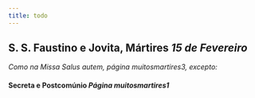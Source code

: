```yaml
---
title: todo
---
```

<h2 class="text-center">S. S. Faustino e Jovita, Mártires <em>15 de Fevereiro</em></h2>

<em>Como na Missa Salus autem, página muitosmartires3, excepto:</em>

<h4 class="text-center">Secreta e Postcomúnio <em>Página muitosmartires1</em></h4>